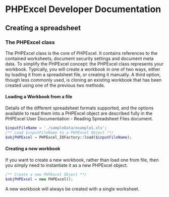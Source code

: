 # PHPExcel Developer Documentation
## Creating a spreadsheet
### The PHPExcel class
The PHPExcel class is the core of PHPExcel. It contains references to the contained worksheets, document security settings and document meta data.
To simplify the PHPExcel concept: the PHPExcel class represents your workbook.
Typically, you will create a workbook in one of two ways, either by loading it from a spreadsheet file, or creating it manually. A third option, though less commonly used, is cloning an existing workbook that has been created using one of the previous two methods.
#### Loading a Workbook from a file
Details of the different spreadsheet formats supported, and the options available to read them into a PHPExcel object are described fully in the PHPExcel User Documentation - Reading Spreadsheet Files document.
```php
$inputFileName = './sampleData/example1.xls';
/** Load $inputFileName to a PHPExcel Object **/
$objPHPExcel = PHPExcel_IOFactory::load($inputFileName);
```
#### Creating a new workbook
If you want to create a new workbook, rather than load one from file, then you simply need to instantiate it as a new PHPExcel object.
```php
/** Create a new PHPExcel Object **/
$objPHPExcel = new PHPExcel();
```
A new workbook will always be created with a single worksheet.
